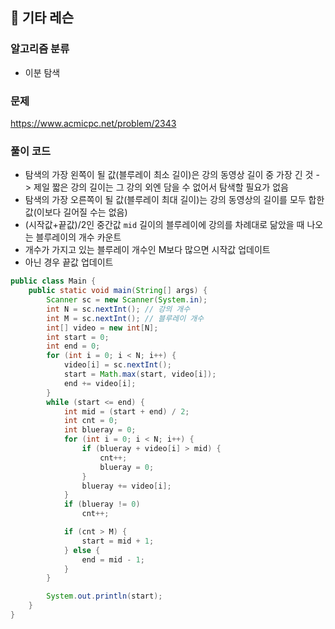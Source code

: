 ## 🌱 기타 레슨

### 알고리즘 분류

- 이분 탐색

### 문제

https://www.acmicpc.net/problem/2343

### 풀이 코드

- 탐색의 가장 왼쪽이 될 값(블루레이 최소 길이)은 강의 동영상 길이 중 가장 긴 것 -> 제일 짧은 강의 길이는 그 강의 외엔 담을 수 없어서 탐색할 필요가 없음
- 탐색의 가장 오른쪽이 될 값(블루레이 최대 길이)는 강의 동영상의 길이를 모두 합한 값(이보다 길어질 수는 없음)
- (시작값+끝값)/2인 중간값 `mid` 길이의 블루레이에 강의를 차례대로 닮았을 때 나오는 블루레이의 개수 카운트
- 개수가 가지고 있는 블루레이 개수인 M보다 많으면 시작값 업데이트
- 아닌 경우 끝값 업데이트

```java
public class Main {
	public static void main(String[] args) {
		Scanner sc = new Scanner(System.in);
		int N = sc.nextInt(); // 강의 개수
		int M = sc.nextInt(); // 블루레이 개수
		int[] video = new int[N];
		int start = 0;
		int end = 0;
		for (int i = 0; i < N; i++) {
			video[i] = sc.nextInt();
			start = Math.max(start, video[i]);
			end += video[i];
		}
		while (start <= end) {
			int mid = (start + end) / 2;
			int cnt = 0;
			int blueray = 0;
			for (int i = 0; i < N; i++) {
				if (blueray + video[i] > mid) {
					cnt++;
					blueray = 0;
				}
				blueray += video[i];
			}
			if (blueray != 0)
				cnt++;

			if (cnt > M) {
				start = mid + 1;
			} else {
				end = mid - 1;
			}
		}

		System.out.println(start);
	}
}
```
